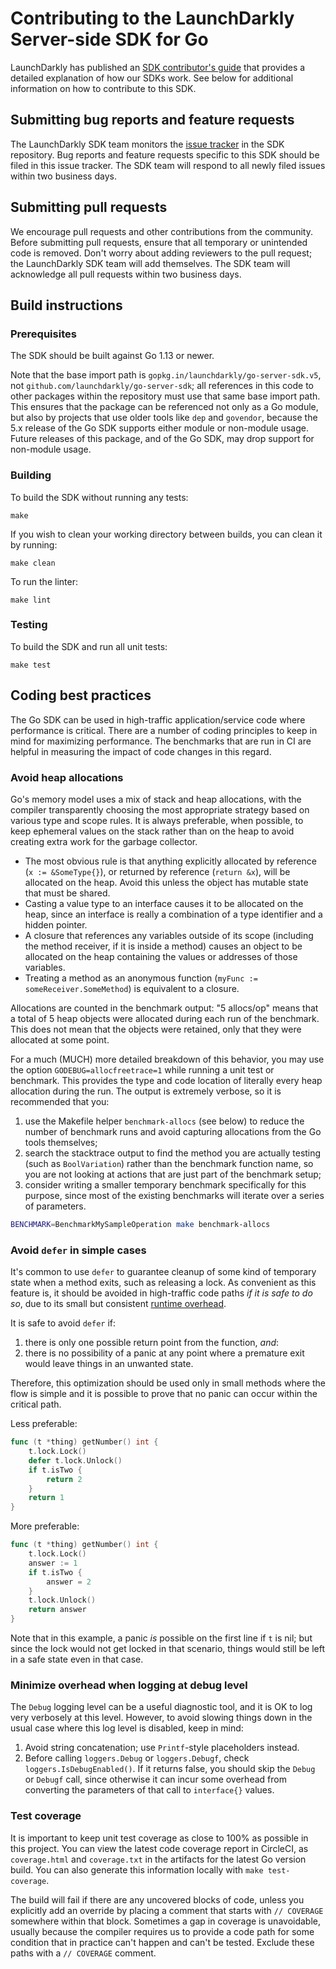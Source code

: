 # Contributing to the LaunchDarkly Server-side SDK for Go

LaunchDarkly has published an [SDK contributor's guide](https://docs.launchdarkly.com/sdk/concepts/contributors-guide) that provides a detailed explanation of how our SDKs work. See below for additional information on how to contribute to this SDK.

## Submitting bug reports and feature requests

The LaunchDarkly SDK team monitors the [issue tracker](https://github.com/launchdarkly/go-server-sdk/issues) in the SDK repository. Bug reports and feature requests specific to this SDK should be filed in this issue tracker. The SDK team will respond to all newly filed issues within two business days.

## Submitting pull requests

We encourage pull requests and other contributions from the community. Before submitting pull requests, ensure that all temporary or unintended code is removed. Don't worry about adding reviewers to the pull request; the LaunchDarkly SDK team will add themselves. The SDK team will acknowledge all pull requests within two business days.

## Build instructions

### Prerequisites

The SDK should be built against Go 1.13 or newer.

Note that the base import path is `gopkg.in/launchdarkly/go-server-sdk.v5`, not `github.com/launchdarkly/go-server-sdk`; all references in this code to other packages within the repository must use that same base import path. This ensures that the package can be referenced not only as a Go module, but also by projects that use older tools like `dep` and `govendor`, because the 5.x release of the Go SDK supports either module or non-module usage. Future releases of this package, and of the Go SDK, may drop support for non-module usage.

### Building

To build the SDK without running any tests:
```
make
```

If you wish to clean your working directory between builds, you can clean it by running:
```
make clean
```

To run the linter:
```
make lint
```

### Testing

To build the SDK and run all unit tests:
```
make test
```

## Coding best practices

The Go SDK can be used in high-traffic application/service code where performance is critical. There are a number of coding principles to keep in mind for maximizing performance. The benchmarks that are run in CI are helpful in measuring the impact of code changes in this regard.

### Avoid heap allocations

Go's memory model uses a mix of stack and heap allocations, with the compiler transparently choosing the most appropriate strategy based on various type and scope rules. It is always preferable, when possible, to keep ephemeral values on the stack rather than on the heap to avoid creating extra work for the garbage collector.

- The most obvious rule is that anything explicitly allocated by reference (`x := &SomeType{}`), or returned by reference (`return &x`), will be allocated on the heap. Avoid this unless the object has mutable state that must be shared.
- Casting a value type to an interface causes it to be allocated on the heap, since an interface is really a combination of a type identifier and a hidden pointer.
- A closure that references any variables outside of its scope (including the method receiver, if it is inside a method) causes an object to be allocated on the heap containing the values or addresses of those variables.
- Treating a method as an anonymous function (`myFunc := someReceiver.SomeMethod`) is equivalent to a closure.

Allocations are counted in the benchmark output: "5 allocs/op" means that a total of 5 heap objects were allocated during each run of the benchmark. This does not mean that the objects were retained, only that they were allocated at some point.

For a much (MUCH) more detailed breakdown of this behavior, you may use the option `GODEBUG=allocfreetrace=1` while running a unit test or benchmark. This provides the type and code location of literally every heap allocation during the run. The output is extremely verbose, so it is recommended that you:

1. use the Makefile helper `benchmark-allocs` (see below) to reduce the number of benchmark runs and avoid capturing allocations from the Go tools themselves;
2. search the stacktrace output to find the method you are actually testing (such as `BoolVariation`) rather than the benchmark function name, so you are not looking at actions that are just part of the benchmark setup;
3. consider writing a smaller temporary benchmark specifically for this purpose, since most of the existing benchmarks will iterate over a series of parameters.

```bash
BENCHMARK=BenchmarkMySampleOperation make benchmark-allocs
```

### Avoid `defer` in simple cases

It's common to use `defer` to guarantee cleanup of some kind of temporary state when a method exits, such as releasing a lock. As convenient as this feature is, it should be avoided in high-traffic code paths _if it is safe to do so_, due to its small but consistent [runtime overhead](https://medium.com/i0exception/runtime-overhead-of-using-defer-in-go-7140d5c40e32).

It is safe to avoid `defer` if:

1. there is only one possible return point from the function, _and_:
2. there is no possibility of a panic at any point where a premature exit would leave things in an unwanted state.

Therefore, this optimization should be used only in small methods where the flow is simple and it is possible to prove that no panic can occur within the critical path.

Less preferable:

```go
func (t *thing) getNumber() int {
    t.lock.Lock()
    defer t.lock.Unlock()
    if t.isTwo {
        return 2
    }
    return 1
}
```

More preferable:

```go
func (t *thing) getNumber() int {
    t.lock.Lock()
    answer := 1
    if t.isTwo {
        answer = 2
    }
    t.lock.Unlock()
    return answer
}
```

Note that in this example, a panic _is_ possible on the first line if `t` is nil; but since the lock would not get locked in that scenario, things would still be left in a safe state even in that case.

### Minimize overhead when logging at debug level

The `Debug` logging level can be a useful diagnostic tool, and it is OK to log very verbosely at this level. However, to avoid slowing things down in the usual case where this log level is disabled, keep in mind:

1. Avoid string concatenation; use `Printf`-style placeholders instead.
2. Before calling `loggers.Debug` or `loggers.Debugf`, check `loggers.IsDebugEnabled()`. If it returns false, you should skip the `Debug` or `Debugf` call, since otherwise it can incur some overhead from converting the parameters of that call to `interface{}` values.

### Test coverage

It is important to keep unit test coverage as close to 100% as possible in this project. You can view the latest code coverage report in CircleCI, as `coverage.html` and `coverage.txt` in the artifacts for the latest Go version build. You can also generate this information locally with `make test-coverage`.

The build will fail if there are any uncovered blocks of code, unless you explicitly add an override by placing a comment that starts with `// COVERAGE` somewhere within that block. Sometimes a gap in coverage is unavoidable, usually because the compiler requires us to provide a code path for some condition that in practice can't happen and can't be tested. Exclude these paths with a `// COVERAGE` comment.
